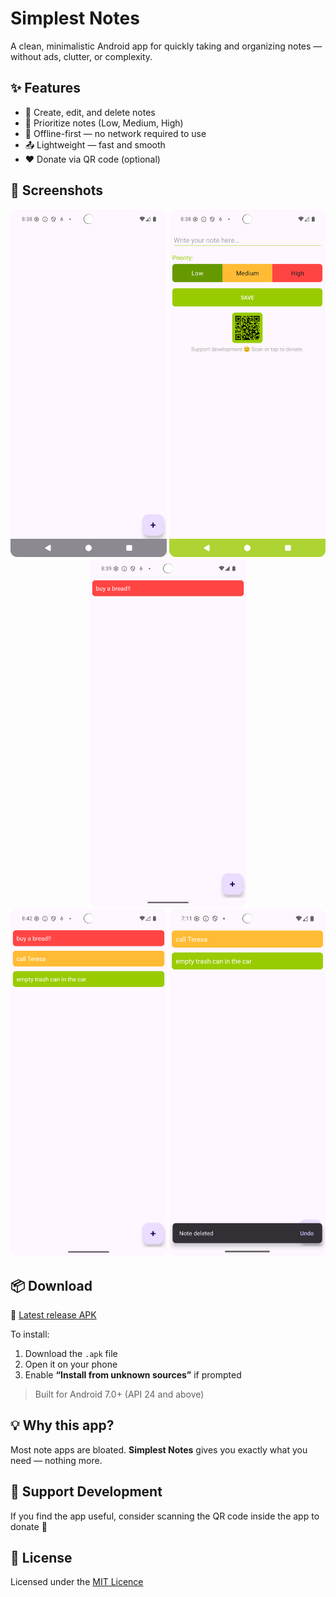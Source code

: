 # Simplest Notes

A clean, minimalistic Android app for quickly taking and organizing notes — without ads, clutter, or complexity.

## ✨ Features

- 📝 Create, edit, and delete notes
- 🔴 Prioritize notes (Low, Medium, High)
- 💾 Offline-first — no network required to use
- 📤 Lightweight — fast and smooth
- ❤️ Donate via QR code (optional)

## 📸 Screenshots

<p align="center">
  <img src="fastlane/metadata/android/en-US/images/phoneScreenshots/1.png" alt="Screenshot 1" width="250"/>
  <img src="fastlane/metadata/android/en-US/images/phoneScreenshots/2.png" alt="Screenshot 2" width="250"/>
  <img src="fastlane/metadata/android/en-US/images/phoneScreenshots/3.png" alt="Screenshot 3" width="250"/>
  <br/>
  <img src="fastlane/metadata/android/en-US/images/phoneScreenshots/4.png" alt="Screenshot 4" width="250"/>
  <img src="fastlane/metadata/android/en-US/images/phoneScreenshots/5.png" alt="Screenshot 5" width="250"/>
</p>

## 📦 Download

📱 [Latest release APK](https://github.com/Trase1/SimplestNotes-app/releases/latest)

To install:
1. Download the `.apk` file
2. Open it on your phone
3. Enable **“Install from unknown sources”** if prompted

> Built for Android 7.0+ (API 24 and above)

## 💡 Why this app?

Most note apps are bloated. **Simplest Notes** gives you exactly what you need — nothing more.

## 🙏 Support Development

If you find the app useful, consider scanning the QR code inside the app to donate 🙌

## 📄 License

Licensed under the [MIT Licence](LICENSE)
